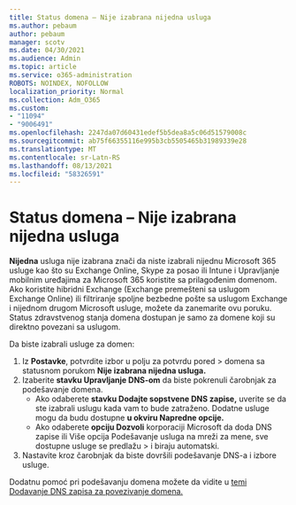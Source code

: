 ```yaml
---
title: Status domena – Nije izabrana nijedna usluga
ms.author: pebaum
author: pebaum
manager: scotv
ms.date: 04/30/2021
ms.audience: Admin
ms.topic: article
ms.service: o365-administration
ROBOTS: NOINDEX, NOFOLLOW
localization_priority: Normal
ms.collection: Adm_O365
ms.custom:
- "11094"
- "9006491"
ms.openlocfilehash: 2247da07d60431edef5b5dea8a5c06d51579008c
ms.sourcegitcommit: ab75f66355116e995b3cb5505465b31989339e28
ms.translationtype: MT
ms.contentlocale: sr-Latn-RS
ms.lasthandoff: 08/13/2021
ms.locfileid: "58326591"
---
```

# <a name="domain-status---no-services-selected"></a>Status domena – Nije izabrana nijedna usluga

**Nijedna** usluga nije izabrana znači da niste izabrali nijednu Microsoft 365 usluge kao što su Exchange Online, Skype za posao ili Intune i Upravljanje mobilnim uređajima za Microsoft 365 koristite sa prilagođenim domenom. Ako koristite hibridni Exchange (Exchange premešteni sa uslugom Exchange Online) ili filtriranje spoljne bezbedne pošte sa uslugom Exchange i nijednom drugom Microsoft usluge, možete da zanemarite ovu poruku. Status zdravstvenog stanja domena dostupan je samo za domene koji su direktno povezani sa uslugom.

Da biste izabrali usluge za domen:

1. Iz **Postavke**, potvrdite izbor u polju za potvrdu pored  >  [](https://admin.microsoft.com/Adminportal/Home)domena sa statusnom porukom **Nije izabrana nijedna usluga.**
1. Izaberite **stavku Upravljanje DNS-om** da biste pokrenuli čarobnjak za podešavanje domena.
    - Ako odaberete **stavku Dodajte sopstvene DNS zapise,** uverite se da ste izabrali uslugu kada vam to bude zatraženo. Dodatne usluge mogu da budu dostupne **u okviru Napredne opcije.**
    - Ako odaberete **opciju Dozvoli** korporaciji Microsoft da doda DNS zapise ili Više opcija Podešavanje usluga na mreži za mene, sve dostupne usluge se predlažu   >   i biraju automatski.
1. Nastavite kroz čarobnjak da biste dovršili podešavanje DNS-a i izbore usluge.
 
Dodatnu pomoć pri podešavanju domena možete da vidite u [temi Dodavanje DNS zapisa za povezivanje domena.](https://docs.microsoft.com/microsoft-365/admin/get-help-with-domains/create-dns-records-at-any-dns-hosting-provider)

